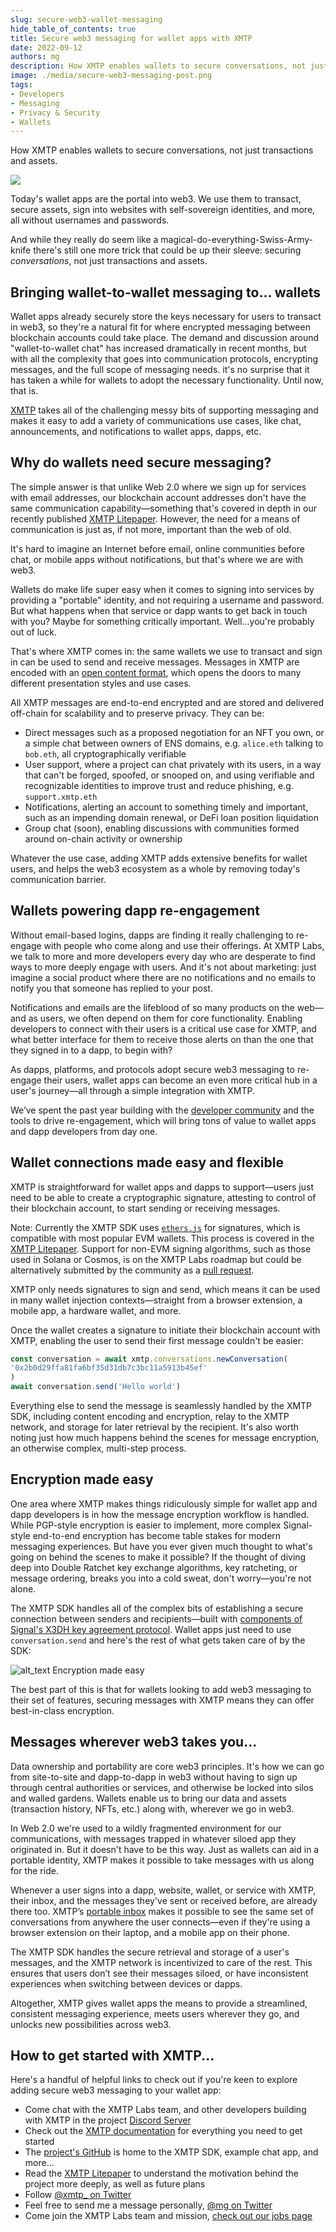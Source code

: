 ```yaml
---
slug: secure-web3-wallet-messaging
hide_table_of_contents: true
title: Secure web3 messaging for wallet apps with XMTP
date: 2022-09-12
authors: mg
description: How XMTP enables wallets to secure conversations, not just transactions and assets.
image: ./media/secure-web3-messaging-post.png
tags:
- Developers
- Messaging
- Privacy & Security
- Wallets
---
```


How XMTP enables wallets to secure conversations, not just transactions and assets.

![](./media/secure-web3-messaging-post.png)

<!--truncate-->

Today's wallet apps are the portal into web3. We use them to transact, secure assets, sign into websites with self-sovereign identities, and more, all without usernames and passwords.

And while they really do seem like a magical-do-everything-Swiss-Army-knife there's still one more trick that could be up their sleeve: securing _conversations_, not just transactions and assets.


## Bringing wallet-to-wallet messaging to... wallets

Wallet apps already securely store the keys necessary for users to transact in web3, so they're a natural fit for where encrypted messaging between blockchain accounts could take place. The demand and discussion around "wallet-to-wallet chat" has increased dramatically in recent months, but with all the complexity that goes into communication protocols, encrypting messages, and the full scope of messaging needs. it's no surprise that it has taken a while for wallets to adopt the necessary functionality. Until now, that is.

[XMTP](/docs/concepts/introduction) takes all of the challenging messy bits of supporting messaging and makes it easy to add a variety of communications use cases, like chat, announcements, and notifications to wallet apps, dapps, etc.


## Why do wallets need secure messaging?

The simple answer is that unlike Web 2.0 where we sign up for services with email addresses, our blockchain account addresses don't have the same communication capability—something that's covered in depth in our recently published [XMTP Litepaper](https://github.com/xmtp/litepaper). However, the need for a means of communication is just as, if not more, important than the web of old.

It's hard to imagine an Internet before email, online communities before chat, or mobile apps without notifications, but that's where we are with web3.

Wallets do make life super easy when it comes to signing into services by providing a "portable" identity, and not requiring a username and password. But what happens when that service or dapp wants to get back in touch with you? Maybe for something critically important. Well…you're probably out of luck.

That's where XMTP comes in: the same wallets we use to transact and sign in can be used to send and receive messages. Messages in XMTP are encoded with an [open content format](/docs/concepts/content-types), which opens the doors to many different presentation styles and use cases.

All XMTP messages are end-to-end encrypted and are stored and delivered off-chain for scalability and to preserve privacy. They can be:

* Direct messages such as a proposed negotiation for an NFT you own, or a simple chat between owners of ENS domains, e.g. `alice.eth` talking to `bob.eth`, all cryptographically verifiable
* User support, where a project can chat privately with its users, in a way that can't be forged, spoofed, or snooped on, and using verifiable and recognizable identities to improve trust and reduce phishing, e.g. `support.xmtp.eth`
* Notifications, alerting an account to something timely and important, such as an impending domain renewal, or DeFi loan position liquidation
* Group chat (soon), enabling discussions with communities formed around on-chain activity or ownership

Whatever the use case, adding XMTP adds extensive benefits for wallet users, and helps the web3 ecosystem as a whole by removing today's communication barrier.


## Wallets powering dapp re-engagement

Without email-based logins, dapps are finding it really challenging to re-engage with people who come along and use their offerings. At XMTP Labs, we talk to more and more developers every day who are desperate to find ways to more deeply engage with users. And it's not about marketing: just imagine a social product where there are no notifications and no emails to notify you that someone has replied to your post.

Notifications and emails are the lifeblood of so many products on the web—and as users, we often depend on them for core functionality. Enabling developers to connect with their users is a critical use case for XMTP, and what better interface for them to receive those alerts on than the one that they signed in to a dapp, to begin with?

As dapps, platforms, and protocols adopt secure web3 messaging to re-engage their users, wallet apps can become an even more critical hub in a user's journey—all through a simple integration with XMTP.

We’ve spent the past year building with the [developer community](https://discord.gg/xmtp) and the tools to drive re-engagement, which will bring tons of value to wallet apps and dapp developers from day one.


## Wallet connections made easy and flexible

XMTP is straightforward for wallet apps and dapps to support—users just need to be able to create a cryptographic signature, attesting to control of their blockchain account, to start sending or receiving messages.

Note: Currently the XMTP SDK uses <code>[ethers.js](https://ethers.org/)</code> for signatures, which is compatible with most popular EVM wallets. This process is covered in the [XMTP Litepaper](https://github.com/xmtp/litepaper). Support for non-EVM signing algorithms, such as those used in Solana or Cosmos, is on the XMTP Labs roadmap but could be alternatively submitted by the community as a [pull request](https://github.com/xmtp/xmtp-js).

XMTP only needs signatures to sign and send, which means it can be used in many wallet injection contexts—straight from a browser extension, a mobile app, a hardware wallet, and more.

Once the wallet creates a signature to initiate their blockchain account with XMTP, enabling the user to send their first message couldn't be easier:

```javascript
const conversation = await xmtp.conversations.newConversation(
'0x2b0d29ffa81fa6bf35d31db7c3bc11a5913b45ef'
)
await conversation.send('Hello world')
```

Everything else to send the message is seamlessly handled by the XMTP SDK, including content encoding and encryption, relay to the XMTP network, and storage for later retrieval by the recipient. It's also worth noting just how much happens behind the scenes for message encryption, an otherwise complex, multi-step process.


## Encryption made easy

One area where XMTP makes things ridiculously simple for wallet app and dapp developers is in how the message encryption workflow is handled. While PGP-style encryption is easier to implement, more complex Signal-style end-to-end encryption has become table stakes for modern messaging experiences. But have you ever given much thought to what's going on behind the scenes to make it possible? If the thought of diving deep into Double Ratchet key exchange algorithms, key ratcheting, or message ordering, breaks you into a cold sweat, don't worry—you're not alone.

The XMTP SDK handles all of the complex bits of establishing a secure connection between senders and recipients—built with [components of Signal's X3DH key agreement protocol](https://github.com/xmtp/litepaper/blob/main/README.md#421-securing-messages-between-participants). Wallet apps just need to use `conversation.send` and here's the rest of what gets taken care of by the SDK:

![alt_text](media/encryption-made-easy.png)
Encryption made easy

The best part of this is that for wallets looking to add web3 messaging to their set of features, securing messages with XMTP means they can offer best-in-class encryption.


## Messages wherever web3 takes you...

Data ownership and portability are core web3 principles. It's how we can go from site-to-site and dapp-to-dapp in web3 without having to sign up through central authorities or services, and otherwise be locked into silos and walled gardens. Wallets enable us to bring our data and assets (transaction history, NFTs, etc.) along with, wherever we go in web3.

In Web 2.0 we're used to a wildly fragmented environment for our communications, with messages trapped in whatever siloed app they originated in. But it doesn't have to be this way. Just as wallets can aid in a portable identity, XMTP makes it possible to take messages with us along for the ride.

Whenever a user signs into a dapp, website, wallet, or service with XMTP, their inbox, and the messages they've sent or received before, are already there too. XMTP’s [portable inbox](https://github.com/xmtp/litepaper/blob/main/README.md#5-portable-inbox) makes it possible to see the same set of conversations from anywhere the user connects—even if they're using a browser extension on their laptop, and a mobile app on their phone.

The XMTP SDK handles the secure retrieval and storage of a user's messages, and the XMTP network is incentivized to care of the rest. This ensures that users don’t see their messages siloed, or have inconsistent experiences when switching between devices or dapps.

Altogether, XMTP gives wallet apps the means to provide a streamlined, consistent messaging experience, meets users wherever they go, and unlocks new possibilities across web3.


## How to get started with XMTP...

Here's a handful of helpful links to check out if you're keen to explore adding secure web3 messaging to your wallet app:

* Come chat with the XMTP Labs team, and other developers building with XMTP in the project [Discord Server](https://discord.gg/xmtp)
* Check out the [XMTP documentation](/docs/concepts/introduction) for everything you need to get started
* The [project's GitHub](https://github.com/xmtp) is home to the XMTP SDK, example chat app, and more…
* Read the [XMTP Litepaper](https://github.com/xmtp/litepaper) to understand the motivation behind the project more deeply, as well as future plans
* Follow [@xmtp_ on Twitter](https://twitter.com/xmtp_)
* Feel free to send me a message personally, [@mg on Twitter](https://twitter.com/mg)
* Come join the XMTP Labs team and mission, [check out our jobs page](https://blog.xmtp.com/careers/)
